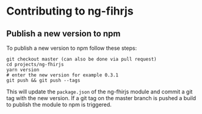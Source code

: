 # Contributing to ng-fihrjs

## Publish a new version to npm
To publish a new version to npm follow these steps:

````
git checkout master (can also be done via pull request)
cd projects/ng-fhirjs
yarn version
# enter the new version for example 0.3.1
git push && git push --tags
````

This will update the `package.json` of the ng-fhirjs module and commit a git tag with the new version. 
If a git tag on the master branch is pushed a build to publish the module to npm is triggered.
